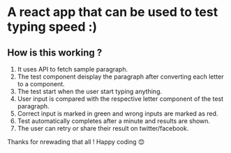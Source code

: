  # A react app that can be used to test typing speed :)

## How is this working ?

1. It uses API to fetch sample paragraph.
2. The test component deisplay the paragraph after converting each letter to a component.
3. The test start when the user start typing anything.
4. User input is compared with the respective letter component of the test paragraph.
5. Correct input is marked in green and wrong inputs are marked as red.
6. Test automatically completes after a minute and results are shown.
7. The user can retry or share their result on twitter/facebook.

Thanks for nrewading that all !
Happy coding :blush:
